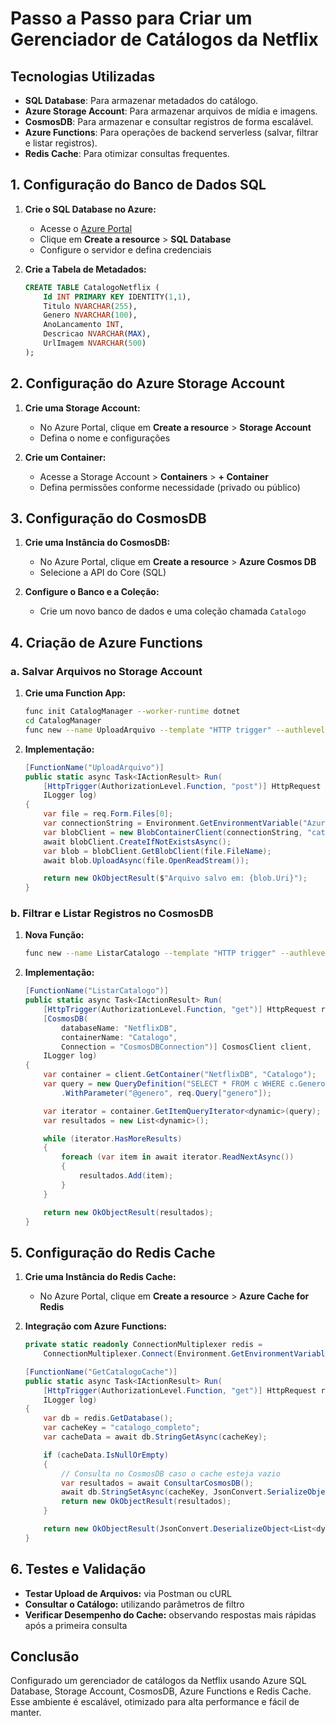 # Passo a Passo para Criar um Gerenciador de Catálogos da Netflix

## Tecnologias Utilizadas

- **SQL Database**: Para armazenar metadados do catálogo.
- **Azure Storage Account**: Para armazenar arquivos de mídia e imagens.
- **CosmosDB**: Para armazenar e consultar registros de forma escalável.
- **Azure Functions**: Para operações de backend serverless (salvar, filtrar e listar registros).
- **Redis Cache**: Para otimizar consultas frequentes.

## 1. Configuração do Banco de Dados SQL

1. **Crie o SQL Database no Azure:**
   - Acesse o [Azure Portal](https://portal.azure.com/)
   - Clique em **Create a resource** > **SQL Database**
   - Configure o servidor e defina credenciais

2. **Crie a Tabela de Metadados:**
   ```sql
   CREATE TABLE CatalogoNetflix (
       Id INT PRIMARY KEY IDENTITY(1,1),
       Titulo NVARCHAR(255),
       Genero NVARCHAR(100),
       AnoLancamento INT,
       Descricao NVARCHAR(MAX),
       UrlImagem NVARCHAR(500)
   );
   ```

## 2. Configuração do Azure Storage Account

1. **Crie uma Storage Account:**
   - No Azure Portal, clique em **Create a resource** > **Storage Account**
   - Defina o nome e configurações

2. **Crie um Container:**
   - Acesse a Storage Account > **Containers** > **+ Container**
   - Defina permissões conforme necessidade (privado ou público)

## 3. Configuração do CosmosDB

1. **Crie uma Instância do CosmosDB:**
   - No Azure Portal, clique em **Create a resource** > **Azure Cosmos DB**
   - Selecione a API do Core (SQL)

2. **Configure o Banco e a Coleção:**
   - Crie um novo banco de dados e uma coleção chamada `Catalogo`

## 4. Criação de Azure Functions

### a. **Salvar Arquivos no Storage Account**

1. **Crie uma Function App:**
   ```bash
   func init CatalogManager --worker-runtime dotnet
   cd CatalogManager
   func new --name UploadArquivo --template "HTTP trigger" --authlevel "anonymous"
   ```

2. **Implementação:**
   ```csharp
   [FunctionName("UploadArquivo")]
   public static async Task<IActionResult> Run(
       [HttpTrigger(AuthorizationLevel.Function, "post")] HttpRequest req,
       ILogger log)
   {
       var file = req.Form.Files[0];
       var connectionString = Environment.GetEnvironmentVariable("AzureWebJobsStorage");
       var blobClient = new BlobContainerClient(connectionString, "catalogo-media");
       await blobClient.CreateIfNotExistsAsync();
       var blob = blobClient.GetBlobClient(file.FileName);
       await blob.UploadAsync(file.OpenReadStream());

       return new OkObjectResult($"Arquivo salvo em: {blob.Uri}");
   }
   ```

### b. **Filtrar e Listar Registros no CosmosDB**

1. **Nova Função:**
   ```bash
   func new --name ListarCatalogo --template "HTTP trigger" --authlevel "anonymous"
   ```

2. **Implementação:**
   ```csharp
   [FunctionName("ListarCatalogo")]
   public static async Task<IActionResult> Run(
       [HttpTrigger(AuthorizationLevel.Function, "get")] HttpRequest req,
       [CosmosDB(
           databaseName: "NetflixDB",
           containerName: "Catalogo",
           Connection = "CosmosDBConnection")] CosmosClient client,
       ILogger log)
   {
       var container = client.GetContainer("NetflixDB", "Catalogo");
       var query = new QueryDefinition("SELECT * FROM c WHERE c.Genero = @genero")
           .WithParameter("@genero", req.Query["genero"]);

       var iterator = container.GetItemQueryIterator<dynamic>(query);
       var resultados = new List<dynamic>();

       while (iterator.HasMoreResults)
       {
           foreach (var item in await iterator.ReadNextAsync())
           {
               resultados.Add(item);
           }
       }

       return new OkObjectResult(resultados);
   }
   ```

## 5. Configuração do Redis Cache

1. **Crie uma Instância do Redis Cache:**
   - No Azure Portal, clique em **Create a resource** > **Azure Cache for Redis**

2. **Integração com Azure Functions:**
   ```csharp
   private static readonly ConnectionMultiplexer redis =
       ConnectionMultiplexer.Connect(Environment.GetEnvironmentVariable("RedisConnection"));

   [FunctionName("GetCatalogoCache")]
   public static async Task<IActionResult> Run(
       [HttpTrigger(AuthorizationLevel.Function, "get")] HttpRequest req,
       ILogger log)
   {
       var db = redis.GetDatabase();
       var cacheKey = "catalogo_completo";
       var cacheData = await db.StringGetAsync(cacheKey);

       if (cacheData.IsNullOrEmpty)
       {
           // Consulta no CosmosDB caso o cache esteja vazio
           var resultados = await ConsultarCosmosDB();
           await db.StringSetAsync(cacheKey, JsonConvert.SerializeObject(resultados), TimeSpan.FromMinutes(10));
           return new OkObjectResult(resultados);
       }

       return new OkObjectResult(JsonConvert.DeserializeObject<List<dynamic>>(cacheData));
   }
   ```

## 6. Testes e Validação

- **Testar Upload de Arquivos:** via Postman ou cURL
- **Consultar o Catálogo:** utilizando parâmetros de filtro
- **Verificar Desempenho do Cache:** observando respostas mais rápidas após a primeira consulta

## Conclusão

Configurado um gerenciador de catálogos da Netflix usando Azure SQL Database, Storage Account, CosmosDB, Azure Functions e Redis Cache. Esse ambiente é escalável, otimizado para alta performance e fácil de manter.

